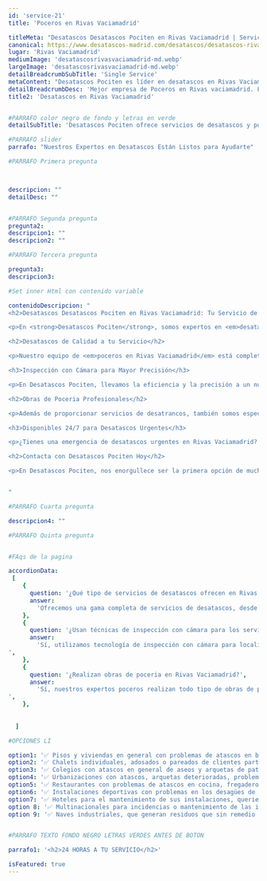 ```yaml
---
id: 'service-21'
title: 'Poceros en Rivas Vaciamadrid'

titleMeta: "Desatascos Desatascos Pociten en Rivas Vaciamadrid | Servicios de Poceria 24/7"
canonical: https://www.desatascos-madrid.com/desatascos/desatascos-rivas-vaciamadrid
lugar: 'Rivas Vaciamadrid'
mediumImage: 'desatascosrivasvaciamadrid-md.webp'
largeImage: 'desatascosrivasvaciamadrid-md.webp'
detailBreadcrumbSubTitle: 'Single Service'
metaContent: "Desatascos Pociten es líder en desatascos en Rivas Vaciamadrid, con servicio 24/7 para poceros, desatrancos y obras de poceria. Contamos con inspección con cámara de última generación para ofrecer el mejor servicio.☎️ 647 376 782"
detailBreadcrumbDesc: 'Mejor empresa de Poceros en Rivas vaciamadrid. Llámanos y compruébalo'
title2: 'Desatascos en Rivas Vaciamadrid'


#PARRAFO color negro de fondo y letras en verde
detailSubTitle: 'Desatascos Pociten ofrece servicios de desatascos y poceria 24/7 en Rivas Vaciamadrid. Con nuestro equipo de expertos y tecnología de inspección con cámara, estamos preparados para cualquier emergencia.'

#PARRAFO slider
parrafo: "Nuestros Expertos en Desatascos Están Listos para Ayudarte"

#PARRAFO Primera pregunta



descripcion: ""
detailDesc: ""


#PARRAFO Segunda pregunta
pregunta2: 
descripcion1: ""
descripcion2: ""

#PARRAFO Tercera pregunta

pregunta3: 
descripcion3: 

#Set inner Html con contenido variable

contenidoDescripcion: "
<h2>Desatascos Desatascos Pociten en Rivas Vaciamadrid: Tu Servicio de Poceria de Confianza</h2>

<p>En <strong>Desatascos Pociten</strong>, somos expertos en <em>desatascos en Rivas Vaciamadrid</em>. Con un servicio disponible <strong>24 horas al día</strong>, nuestros profesionales están preparados para responder a todas tus necesidades de desatascos urgentes en Rivas Vaciamadrid, sin importar la hora ni el día.</p>

<h2>Desatascos de Calidad a tu Servicio</h2>

<p>Nuestro equipo de <em>poceros en Rivas Vaciamadrid</em> está completamente equipado con las últimas tecnologías para desatrancar tuberías, desagües, alcantarillas y más. No importa cuán grande o pequeño sea el problema, estamos preparados para solucionarlo.</p>

<h3>Inspección con Cámara para Mayor Precisión</h3>

<p>En Desatascos Pociten, llevamos la eficiencia y la precisión a un nuevo nivel con nuestra inspección con cámara en Rivas Vaciamadrid. Usando cámaras de alta resolución, nuestros expertos pueden identificar y resolver problemas de atascos con precisión, evitando excavaciones innecesarias y costosas.</p>

<h2>Obras de Poceria Profesionales</h2>

<p>Además de proporcionar servicios de desatrancos, también somos especialistas en <em>obras de poceria en Rivas Vaciamadrid</em>. Ya sea que necesites nuevas instalaciones o reparaciones, nuestro equipo tiene la experiencia y las habilidades necesarias para hacer el trabajo de manera efectiva y eficiente.</p>

<h3>Disponibles 24/7 para Desatascos Urgentes</h3>

<p>¿Tienes una emergencia de desatascos urgentes en Rivas Vaciamadrid? No te preocupes. Nuestro servicio de desatascos 24 horas en Rivas Vaciamadrid está aquí para ayudarte. Sin importar la hora, puedes contar con Desatascos Pociten para proporcionarte una solución rápida y efectiva.</p>

<h2>Contacta con Desatascos Pociten Hoy</h2>

<p>En Desatascos Pociten, nos enorgullece ser la primera opción de muchos hogares y empresas en Rivas Vaciamadrid para sus necesidades de desatascos y poceria. Contáctanos hoy mismo y descubre por qué somos los mejores en lo que hacemos.</p>


"

#PARRAFO Cuarta pregunta

descripcion4: ""

#PARRAFO Quinta pregunta


#FAqs de la pagina

accordionData:
 [
    {
      question: '¿Qué tipo de servicios de desatascos ofrecen en Rivas Vaciamadrid?',
      answer:
        'Ofrecemos una gama completa de servicios de desatascos, desde desatrancos de tuberías y alcantarillado hasta limpieza de pozos. También ofrecemos servicios de emergencia disponibles las 24 horas del día.',
    },
    {
      question: '¿Usan técnicas de inspección con cámara para los servicios de desatascos?',
      answer:
        'Sí, utilizamos tecnología de inspección con cámara para localizar atascos y problemas en las tuberías. Esto nos permite brindar un servicio más preciso y eficiente.
',
    },
    {
      question: '¿Realizan obras de poceria en Rivas Vaciamadrid?',
      answer:
        'Sí, nuestros expertos poceros realizan todo tipo de obras de poceria, desde instalaciones nuevas hasta reparaciones y mantenimiento.
',
    },
     
  
  ]

#OPCIONES LI

option1: '✅ Pisos y viviendas en general con problemas de atascos en bañeras, fregaderos o inodoros.'
option2: '✅ Chalets individuales, adosados o pareados de clientes particulares en general con problemas de atascos en arquetas de hojas o tierra. '
option3: '✅ Colegios con atascos en general de aseos y arquetas de patios.'
option4: '✅ Urbanizaciones con atascos, arquetas deterioradas, problemas de tuberías o bajantes.'
option5: '✅ Restaurantes con problemas de atascos en cocina, fregaderos o en los aseos de los clientes.'
option6: '✅ Instalaciones deportivas con problemas en los desagües de las piscina o vaciado de arquetas en los vestuarios.'
option7: '✅ Hoteles para el mantenimiento de sus instalaciones, queriendo dar siempre el mejor servicio a sus huéspedes.'
option 8: '✅ Multinacionales para incidencias o mantenimiento de las instalaciones distribuidas en sus oficinas.'
option 9: '✅ Naves industriales, que generan residuos que sin remedio se acumulan en sus arquetas produciendo atrancos.'


#PARRAFO TEXTO FONDO NEGRO LETRAS VERDES ANTES DE BOTON

parrafo1: '<h2>24 HORAS A TU SERVICIO</h2>'

isFeatured: true
---
```

